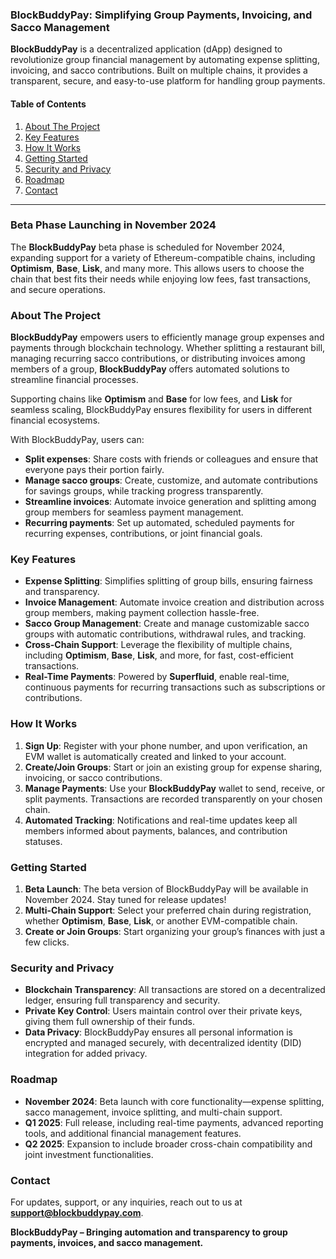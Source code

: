 ### BlockBuddyPay: Simplifying Group Payments, Invoicing, and Sacco Management

**BlockBuddyPay** is a decentralized application (dApp) designed to revolutionize group financial management by automating expense splitting, invoicing, and sacco contributions. Built on multiple chains, it provides a transparent, secure, and easy-to-use platform for handling group payments.

#### **Table of Contents**

1. [About The Project](#about-the-project)
2. [Key Features](#key-features)
3. [How It Works](#how-it-works)
4. [Getting Started](#getting-started)
5. [Security and Privacy](#security-and-privacy)
6. [Roadmap](#roadmap)
7. [Contact](#contact)

---

### Beta Phase Launching in November 2024

The **BlockBuddyPay** beta phase is scheduled for November 2024, expanding support for a variety of Ethereum-compatible chains, including **Optimism**, **Base**, **Lisk**, and many more. This allows users to choose the chain that best fits their needs while enjoying low fees, fast transactions, and secure operations.

### About The Project

**BlockBuddyPay** empowers users to efficiently manage group expenses and payments through blockchain technology. Whether splitting a restaurant bill, managing recurring sacco contributions, or distributing invoices among members of a group, **BlockBuddyPay** offers automated solutions to streamline financial processes.

Supporting chains like **Optimism** and **Base** for low fees, and **Lisk** for seamless scaling, BlockBuddyPay ensures flexibility for users in different financial ecosystems.

With BlockBuddyPay, users can:

- **Split expenses**: Share costs with friends or colleagues and ensure that everyone pays their portion fairly.
- **Manage sacco groups**: Create, customize, and automate contributions for savings groups, while tracking progress transparently.
- **Streamline invoices**: Automate invoice generation and splitting among group members for seamless payment management.
- **Recurring payments**: Set up automated, scheduled payments for recurring expenses, contributions, or joint financial goals.

### Key Features

- **Expense Splitting**: Simplifies splitting of group bills, ensuring fairness and transparency.
- **Invoice Management**: Automate invoice creation and distribution across group members, making payment collection hassle-free.
- **Sacco Group Management**: Create and manage customizable sacco groups with automatic contributions, withdrawal rules, and tracking.
- **Cross-Chain Support**: Leverage the flexibility of multiple chains, including **Optimism**, **Base**, **Lisk**, and more, for fast, cost-efficient transactions.
- **Real-Time Payments**: Powered by **Superfluid**, enable real-time, continuous payments for recurring transactions such as subscriptions or contributions.

### How It Works

1. **Sign Up**: Register with your phone number, and upon verification, an EVM wallet is automatically created and linked to your account.
2. **Create/Join Groups**: Start or join an existing group for expense sharing, invoicing, or sacco contributions.
3. **Manage Payments**: Use your **BlockBuddyPay** wallet to send, receive, or split payments. Transactions are recorded transparently on your chosen chain.
4. **Automated Tracking**: Notifications and real-time updates keep all members informed about payments, balances, and contribution statuses.

### Getting Started

1. **Beta Launch**: The beta version of BlockBuddyPay will be available in November 2024. Stay tuned for release updates!
2. **Multi-Chain Support**: Select your preferred chain during registration, whether **Optimism**, **Base**, **Lisk**, or another EVM-compatible chain.
3. **Create or Join Groups**: Start organizing your group’s finances with just a few clicks.

### Security and Privacy

- **Blockchain Transparency**: All transactions are stored on a decentralized ledger, ensuring full transparency and security.
- **Private Key Control**: Users maintain control over their private keys, giving them full ownership of their funds.
- **Data Privacy**: BlockBuddyPay ensures all personal information is encrypted and managed securely, with decentralized identity (DID) integration for added privacy.

### Roadmap

- **November 2024**: Beta launch with core functionality—expense splitting, sacco management, invoice splitting, and multi-chain support.
- **Q1 2025**: Full release, including real-time payments, advanced reporting tools, and additional financial management features.
- **Q2 2025**: Expansion to include broader cross-chain compatibility and joint investment functionalities.

### Contact

For updates, support, or any inquiries, reach out to us at **support@blockbuddypay.com**.

**BlockBuddyPay – Bringing automation and transparency to group payments, invoices, and sacco management.**
